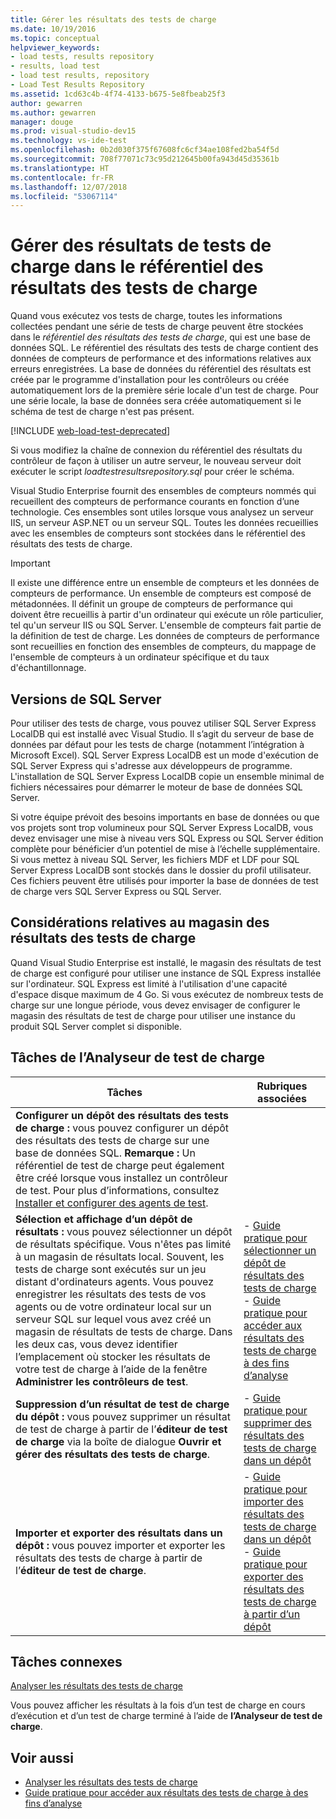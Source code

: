 ```yaml
---
title: Gérer les résultats des tests de charge
ms.date: 10/19/2016
ms.topic: conceptual
helpviewer_keywords:
- load tests, results repository
- results, load test
- load test results, repository
- Load Test Results Repository
ms.assetid: 1cd63c4b-4f74-4133-b675-5e8fbeab25f3
author: gewarren
ms.author: gewarren
manager: douge
ms.prod: visual-studio-dev15
ms.technology: vs-ide-test
ms.openlocfilehash: 0b2d030f375f67608fc6cf34ae108fed2ba54f5d
ms.sourcegitcommit: 708f77071c73c95d212645b00fa943d45d35361b
ms.translationtype: HT
ms.contentlocale: fr-FR
ms.lasthandoff: 12/07/2018
ms.locfileid: "53067114"
---
```

# <a name="manage-load-test-results-in-the-load-test-results-repository"></a>Gérer des résultats de tests de charge dans le référentiel des résultats des tests de charge

Quand vous exécutez vos tests de charge, toutes les informations collectées pendant une série de tests de charge peuvent être stockées dans le *référentiel des résultats des tests de charge*, qui est une base de données SQL. Le référentiel des résultats des tests de charge contient des données de compteurs de performance et des informations relatives aux erreurs enregistrées. La base de données du référentiel des résultats est créée par le programme d'installation pour les contrôleurs ou créée automatiquement lors de la première série locale d'un test de charge. Pour une série locale, la base de données sera créée automatiquement si le schéma de test de charge n'est pas présent.

[!INCLUDE [web-load-test-deprecated](includes/web-load-test-deprecated.md)]

Si vous modifiez la chaîne de connexion du référentiel des résultats du contrôleur de façon à utiliser un autre serveur, le nouveau serveur doit exécuter le script *loadtestresultsrepository.sql* pour créer le schéma.

Visual Studio Enterprise fournit des ensembles de compteurs nommés qui recueillent des compteurs de performance courants en fonction d’une technologie. Ces ensembles sont utiles lorsque vous analysez un serveur IIS, un serveur ASP.NET ou un serveur SQL. Toutes les données recueillies avec les ensembles de compteurs sont stockées dans le référentiel des résultats des tests de charge.

> [!IMPORTANT]
> Il existe une différence entre un ensemble de compteurs et les données de compteurs de performance. Un ensemble de compteurs est composé de métadonnées. Il définit un groupe de compteurs de performance qui doivent être recueillis à partir d'un ordinateur qui exécute un rôle particulier, tel qu'un serveur IIS ou SQL Server. L'ensemble de compteurs fait partie de la définition de test de charge. Les données de compteurs de performance sont recueillies en fonction des ensembles de compteurs, du mappage de l'ensemble de compteurs à un ordinateur spécifique et du taux d'échantillonnage.

## <a name="sql-server-versions"></a>Versions de SQL Server

 Pour utiliser des tests de charge, vous pouvez utiliser SQL Server Express LocalDB qui est installé avec Visual Studio. Il s’agit du serveur de base de données par défaut pour les tests de charge (notamment l’intégration à Microsoft Excel). SQL Server Express LocalDB est un mode d'exécution de SQL Server Express qui s'adresse aux développeurs de programme. L'installation de SQL Server Express LocalDB copie un ensemble minimal de fichiers nécessaires pour démarrer le moteur de base de données SQL Server.

 Si votre équipe prévoit des besoins importants en base de données ou que vos projets sont trop volumineux pour SQL Server Express LocalDB, vous devez envisager une mise à niveau vers SQL Express ou SQL Server édition complète pour bénéficier d’un potentiel de mise à l’échelle supplémentaire. Si vous mettez à niveau SQL Server, les fichiers MDF et LDF pour SQL Server Express LocalDB sont stockés dans le dossier du profil utilisateur. Ces fichiers peuvent être utilisés pour importer la base de données de test de charge vers SQL Server Express ou SQL Server.

## <a name="load-test-results-store-considerations"></a>Considérations relatives au magasin des résultats des tests de charge

 Quand Visual Studio Enterprise est installé, le magasin des résultats de test de charge est configuré pour utiliser une instance de SQL Express installée sur l'ordinateur. SQL Express est limité à l'utilisation d'une capacité d'espace disque maximum de 4 Go. Si vous exécutez de nombreux tests de charge sur une longue période, vous devez envisager de configurer le magasin des résultats de test de charge pour utiliser une instance du produit SQL Server complet si disponible.

## <a name="load-test-analyzer-tasks"></a>Tâches de l’Analyseur de test de charge

|Tâches|Rubriques associées|
|-|-----------------------|
|**Configurer un dépôt des résultats des tests de charge :** vous pouvez configurer un dépôt des résultats des tests de charge sur une base de données SQL. **Remarque :**  Un référentiel de test de charge peut également être créé lorsque vous installez un contrôleur de test. Pour plus d’informations, consultez [Installer et configurer des agents de test](../test/lab-management/install-configure-test-agents.md).||
|**Sélection et affichage d’un dépôt de résultats :** vous pouvez sélectionner un dépôt de résultats spécifique. Vous n'êtes pas limité à un magasin de résultats local. Souvent, les tests de charge sont exécutés sur un jeu distant d'ordinateurs agents. Vous pouvez enregistrer les résultats des tests de vos agents ou de votre ordinateur local sur un serveur SQL sur lequel vous avez créé un magasin de résultats de tests de charge. Dans les deux cas, vous devez identifier l’emplacement où stocker les résultats de votre test de charge à l’aide de la fenêtre **Administrer les contrôleurs de test**.|-   [Guide pratique pour sélectionner un dépôt de résultats des tests de charge](../test/how-to-select-a-load-test-results-repository.md)<br />-   [Guide pratique pour accéder aux résultats des tests de charge à des fins d’analyse](../test/how-to-access-load-test-results-for-analysis.md)|
|**Suppression d’un résultat de test de charge du dépôt :** vous pouvez supprimer un résultat de test de charge à partir de l’**éditeur de test de charge** via la boîte de dialogue **Ouvrir et gérer des résultats des tests de charge**.|-   [Guide pratique pour supprimer des résultats des tests de charge dans un dépôt](../test/how-to-delete-load-test-results-from-a-repository.md)|
|**Importer et exporter des résultats dans un dépôt :** vous pouvez importer et exporter les résultats des tests de charge à partir de l’**éditeur de test de charge**.|-   [Guide pratique pour importer des résultats des tests de charge dans un dépôt](../test/how-to-import-load-test-results-into-a-repository.md)<br />-   [Guide pratique pour exporter des résultats des tests de charge à partir d’un dépôt](../test/how-to-export-load-test-results-from-a-repository.md)|

## <a name="related-tasks"></a>Tâches connexes

 [Analyser les résultats des tests de charge](../test/analyze-load-test-results-using-the-load-test-analyzer.md)

 Vous pouvez afficher les résultats à la fois d’un test de charge en cours d’exécution et d’un test de charge terminé à l’aide de **l’Analyseur de test de charge**.

## <a name="see-also"></a>Voir aussi

- [Analyser les résultats des tests de charge](../test/analyze-load-test-results-using-the-load-test-analyzer.md)
- [Guide pratique pour accéder aux résultats des tests de charge à des fins d’analyse](../test/how-to-access-load-test-results-for-analysis.md)